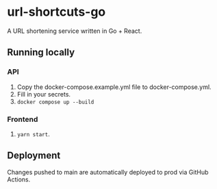 # url-shortcuts-go

A URL shortening service written in Go + React.

## Running locally
### API
1. Copy the docker-compose.example.yml file to docker-compose.yml.
2. Fill in your secrets.
3. ```docker compose up --build```
### Frontend
1. ```yarn start```.

## Deployment
Changes pushed to main are automatically deployed to prod via GitHub Actions.
